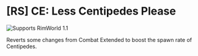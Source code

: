 # [RS] CE: Less Centipedes Please

![Supports RimWorld 1.1](https://img.shields.io/static/v1?label=RimWorld&message=1.1&color=orange&style=flat-square)

Reverts some changes from Combat Extended to boost the spawn rate of Centipedes.

